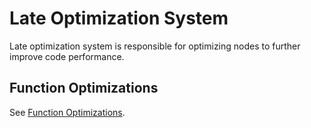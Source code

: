 # Late Optimization System

Late optimization system is responsible for optimizing nodes to further improve code performance.

## Function Optimizations

See [Function Optimizations](../function-optimizations/overview).
